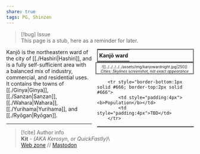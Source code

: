 ```yaml
---  
share: true  
tags: PG, Shinzen  
---  
```

> [!bug] Issue  
> This page is a stub, here as a reminder for later.  
  
<div style="float:right; clear:right; width:260px; margin:0 0 0 14; border-collapse:collapse">  
  <table style="float:right; clear:right; width:260px; margin:0 0 0 14; border:2px solid #666; line-height:1.5; border-collapse:collapse; font-size:smaller">  
	<tr>  
		<th colspan="2" style="border-bottom:2px solid #666; font-size:larger; padding:4px; text-align:center">Kanjō ward</th>  
	</tr></table>  
  </div>  
  
  <span align="center" style="float:right; clear:right; width:260px; margin:0 0 0 14; padding:4 0 0 0; border:2px solid #666; border-collapse:collapse; font-size:10px">![[../../../../../assets/img/kanjowardnight.jpg|250]]<br><i>Cities: Skylines screenshot, not exact appearance</i></span>  
  
  <div style="float:right; clear:right; width:260px; margin:0 0 0 14; border-collapse:collapse">  
    <table style="float:right; clear:right; width:260px; margin:0 0 7 14; border:2px solid #666; border-top:1px solid #666; line-height:1.5; border-collapse:collapse; font-size:smaller">  
		  
		<tr style="border-bottom:1px solid #666; border-top:2px solid #666">  
			<td style="padding:4px"><b>Population</b></td>  
			<td style="padding:4px">TBD</td>  
		</tr>  
			  
  </table>  
</div>  
  
Kanjō is the northeastern ward of the city of [[./Hashiri|Hashiri]], and is a fully self-sufficient area with a balanced mix of industry, commercial, and residential uses. It contains the towns of [[./Ginya|Ginya]], [[./Sanzan|Sanzan]], [[./Wahara|Wahara]], [[./Yurihama|Yurihama]], and [[./Ryōgan|Ryōgan]].  
  
-----  
> [!cite] Author info  
> **Kit** - *(AKA Kerosyn, or QuickFastly)*\  
> [Web zone](https://kitabe.link) // [Mastodon](https://social.tripulse.net/@kit)